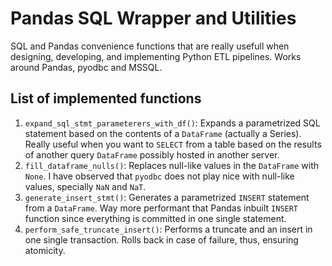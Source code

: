 # Pandas SQL Wrapper and Utilities
SQL and Pandas convenience functions that are really usefull when designing, developing, and implementing Python ETL pipelines. Works around Pandas, pyodbc and MSSQL. 

## List of implemented functions
1. `expand_sql_stmt_parameterers_with_df()`: Expands a parametrized SQL statement based on the contents of a `DataFrame` (actually a Series). Really useful when you want to `SELECT` from a table based on the results of another query `DataFrame` possibly hosted in another server.
2. `fill_dataframe_nulls()`: Replaces null-like values in the `DataFrame` with `None`. I have observed that `pyodbc` does not play nice with null-like values, specially `NaN` and `NaT`.
3. `generate_insert_stmt()`: Generates a parametrized `INSERT` statement from a `DataFrame`. Way more performant that Pandas inbuilt `INSERT` function since everything is committed in one single statement.
4. `perform_safe_truncate_insert()`: Performs a truncate and an insert in one single transaction. Rolls back in case of failure, thus, ensuring atomicity.